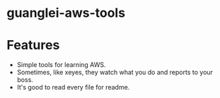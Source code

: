 # guanglei-aws-tools

# Features
* Simple tools for learning AWS.
* Sometimes, like xeyes, they watch what you do and reports to your boss.
* It's good to read every file for readme.
